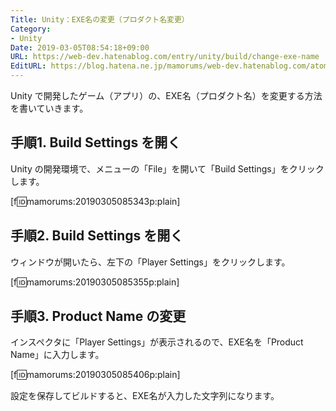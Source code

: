 ```yaml
---
Title: Unity：EXE名の変更（プロダクト名変更）
Category:
- Unity
Date: 2019-03-05T08:54:18+09:00
URL: https://web-dev.hatenablog.com/entry/unity/build/change-exe-name
EditURL: https://blog.hatena.ne.jp/mamorums/web-dev.hatenablog.com/atom/entry/17680117126988049797
---
```


Unity で開発したゲーム（アプリ）の、EXE名（プロダクト名）を変更する方法を書いていきます。


## 手順1. Build Settings を開く
Unity の開発環境で、メニューの「File」を開いて「Build Settings」をクリックします。

[f:id:mamorums:20190305085343p:plain]


## 手順2. Build Settings を開く
ウィンドウが開いたら、左下の「Player Settings」をクリックします。

[f:id:mamorums:20190305085355p:plain]


## 手順3. Product Name の変更
インスペクタに「Player Settings」が表示されるので、EXE名を「Product Name」に入力します。

[f:id:mamorums:20190305085406p:plain]

設定を保存してビルドすると、EXE名が入力した文字列になります。
